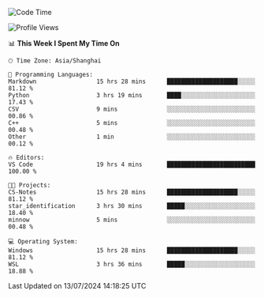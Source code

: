 <!--START_SECTION:waka-->
![Code Time](http://img.shields.io/badge/Code%20Time-1%2C848%20hrs%207%20mins-blue)

![Profile Views](http://img.shields.io/badge/Profile%20Views-5-blue)

📊 **This Week I Spent My Time On** 

```text
🕑︎ Time Zone: Asia/Shanghai

💬 Programming Languages: 
Markdown                 15 hrs 28 mins      ████████████████████░░░░░   81.12 % 
Python                   3 hrs 19 mins       ████░░░░░░░░░░░░░░░░░░░░░   17.43 % 
CSV                      9 mins              ░░░░░░░░░░░░░░░░░░░░░░░░░   00.86 % 
C++                      5 mins              ░░░░░░░░░░░░░░░░░░░░░░░░░   00.48 % 
Other                    1 min               ░░░░░░░░░░░░░░░░░░░░░░░░░   00.12 % 

🔥 Editors: 
VS Code                  19 hrs 4 mins       █████████████████████████   100.00 % 

🐱‍💻 Projects: 
CS-Notes                 15 hrs 28 mins      ████████████████████░░░░░   81.12 % 
star_identification      3 hrs 30 mins       █████░░░░░░░░░░░░░░░░░░░░   18.40 % 
minnow                   5 mins              ░░░░░░░░░░░░░░░░░░░░░░░░░   00.48 % 

💻 Operating System: 
Windows                  15 hrs 28 mins      ████████████████████░░░░░   81.12 % 
WSL                      3 hrs 36 mins       █████░░░░░░░░░░░░░░░░░░░░   18.88 % 
```


 Last Updated on 13/07/2024 14:18:25 UTC
<!--END_SECTION:waka-->